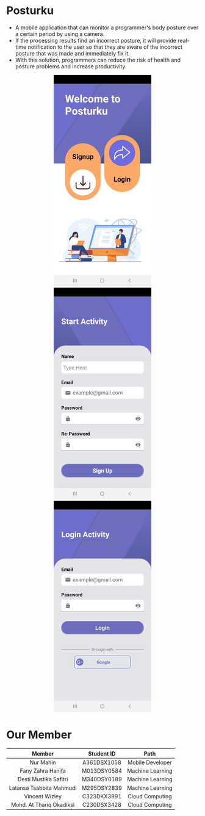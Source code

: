 # Posturku
<p align="justify">
<ul>
  <li>A mobile application that can monitor a programmer's body posture over a certain period by using a camera.</li>
  <li>If the processing results find an incorrect posture, it will provide real-time notification to the user so that they are aware of the incorrect posture that was made and immediately fix it.</li>
  <li>With this solution, programmers can reduce the risk of health and posture problems and increase productivity.</li>
</ul>
</p>

<p align="center">
  <img src="https://github.com/Vincley/posturku/blob/main/ss/Welcome.jpg?raw=true" width="256" title="Welcome">
  <img src="https://github.com/Vincley/posturku/blob/main/ss/Register Empty.jpg?raw=true" width="256" alt="Register">
  <img src="https://github.com/Vincley/posturku/blob/main/ss/Login Empty.jpg?raw=true" width="256" alt="Login">
</p>


# Our Member
|            Member           | Student ID |        Path        |
| :-------------------------: | :--------: | :----------------: |
|          Nur Mahin          | A361DSX1058|  Mobile Developer  |
|      Fany Zahra Hanifa      | M013DSY0584|  Machine Learning  |
|    Desti Mustika Safitri    | M340DSY0189|  Machine Learning  |
|    Latansa Tsabbita Mahmudi | M295DSY2839|  Machine Learning  |
|        Vincent Wizley       | C323DKX3991|   Cloud Computing  |
|   Mohd. At Thariq Okadiksi  | C230DSX3428|   Cloud Computing  |
